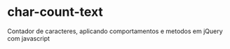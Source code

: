 # char-count-text
 Contador de caracteres, aplicando comportamentos e metodos em jQuery com javascript
